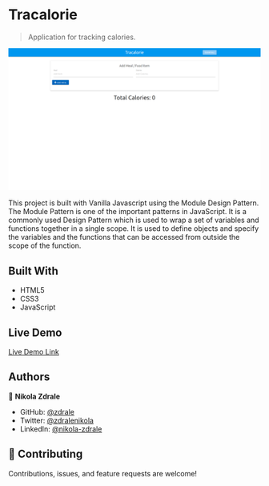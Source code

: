 # Tracalorie

> Application for tracking calories.

![screenshot](images/screenshot.png)

This project is built with Vanilla Javascript using the Module Design Pattern. The Module Pattern is one of the important patterns in JavaScript. It is a commonly
used Design Pattern which is used to wrap a set of variables and functions together in a single scope. It is used to define objects and specify the variables and
the functions that can be accessed from outside the scope of the function.


## Built With

- HTML5
- CSS3
- JavaScript
## Live Demo

[Live Demo Link](https://zdrale.github.io/Tracalorie/)

## Authors


👤 **Nikola Zdrale**

- GitHub: [@zdrale](https://github.com/zdrale)
- Twitter: [@zdralenikola](https://twitter.com/zdralenikola)
- LinkedIn: [@nikola-zdrale](https://www.linkedin.com/in/nikola-zdrale/)

## 🤝 Contributing

Contributions, issues, and feature requests are welcome!
